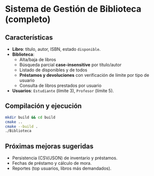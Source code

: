 # Sistema de Gestión de Biblioteca (completo)

## Características
- **Libro**: título, autor, ISBN, estado `disponible`.
- **Biblioteca**:
  - Alta/baja de libros
  - Búsqueda parcial **case-insensitive** por título/autor
  - Listado de disponibles y de todos
  - **Préstamos y devoluciones** con verificación de límite por tipo de usuario
  - Consulta de libros prestados por usuario
- **Usuarios**: `Estudiante` (límite 3), `Profesor` (límite 5).

## Compilación y ejecución
```bash
mkdir build && cd build
cmake ..
cmake --build .
./Biblioteca
```

## Próximas mejoras sugeridas
- Persistencia (CSV/JSON) de inventario y préstamos.
- Fechas de préstamo y cálculo de mora.
- Reportes (top usuarios, libros más demandados).
